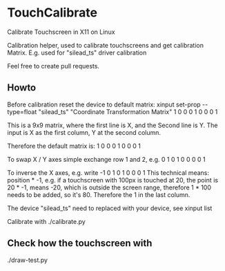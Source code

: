 # TouchCalibrate
Calibrate Touchscreen in X11 on Linux

Calibration helper, used to calibrate touchscreens and get calibration Matrix.
E.g. used for "silead_ts" driver calibration

Feel free to create pull requests.


## Howto
Before calibration reset the device to default matrix:
 xinput set-prop --type=float "silead_ts" "Coordinate Transformation Matrix" 1 0 0 0 1 0 0 0 1

This is a 9x9 matrix, where the first line is X, and the Second line is Y.
The input is X as the first column, Y at the second column.

Therefore the default matrix is:
 1 0 0
 0 1 0
 0 0 1

To swap X / Y axes simple exchange row 1 and 2, e.g.
 0 1 0
 1 0 0
 0 0 1

To inverse the X axes, e.g. write
 -1  0  1
  0  1  0
  0  0  1
This technical means: position * -1, e.g. if a touchscreen with 100px is touched at 20, the point is 20 * -1, means -20, which is outside the screen range, therefore 1 * 100 needs to be added, so it's 80. Therefore the 1 in the last column.


The device "silead_ts" need to replaced with your device, see
 xinput list


Calibrate with
 ./calibrate.py

## Check how the touchscreen with
 ./draw-test.py

